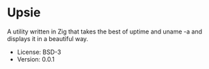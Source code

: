 # Upsie

A utility written in Zig that takes the best of uptime and uname -a and displays it in a beautiful way.

* License: BSD-3
* Version: 0.0.1
